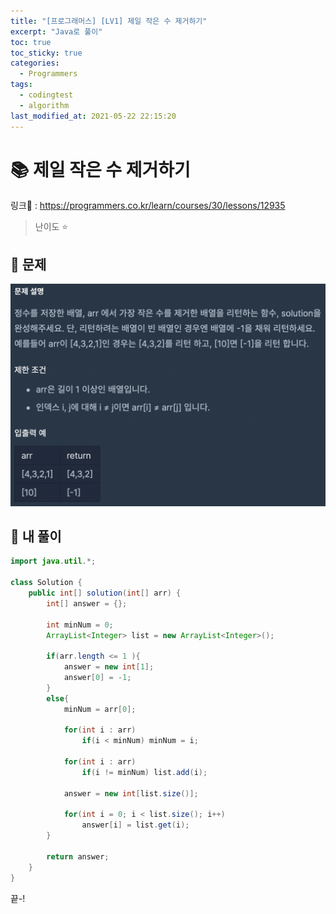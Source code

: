 ```yaml
---
title: "[프로그래머스] [LV1] 제일 작은 수 제거하기"
excerpt: "Java로 풀이"
toc: true
toc_sticky: true
categories:
  - Programmers
tags:
  - codingtest
  - algorithm
last_modified_at: 2021-05-22 22:15:20
---
```


# 📚 제일 작은 수 제거하기
  
링크📎 : <https://programmers.co.kr/learn/courses/30/lessons/12935>  

>난이도 ⭐️
  
## 📖 문제  
  
![이미지](/assets/images/Programmers/Lv1/50-1.png)
  
## 📝 내 풀이  
  
```java  
import java.util.*;

class Solution {
    public int[] solution(int[] arr) {
        int[] answer = {};
        
        int minNum = 0;
        ArrayList<Integer> list = new ArrayList<Integer>();
        
        if(arr.length <= 1 ){
            answer = new int[1];
            answer[0] = -1;
        }
        else{
            minNum = arr[0];
            
            for(int i : arr)
                if(i < minNum) minNum = i;
            
            for(int i : arr)
                if(i != minNum) list.add(i);
            
            answer = new int[list.size()];
            
            for(int i = 0; i < list.size(); i++)
                answer[i] = list.get(i);
        }
        
        return answer;
    }
}
```  
  
끝-!
